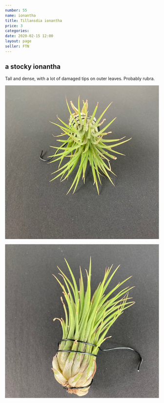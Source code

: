 ```yaml
---
number: 55
name: ionantha
title: Tillansdia ionantha
price: 3
categories: 
date: 2020-02-15 12:00
layout: page
seller: FTN
---
```

## a stocky ionantha

Tall and dense, with a lot of damaged tips on outer leaves. Probably rubra.

!["Tillandsia ionantha"](/i/IMG_0208.jpeg "Tillandsia ionantha")

!["Tillandsia ionantha"](/i/IMG_0209.jpeg "Tillandsia ionantha")
